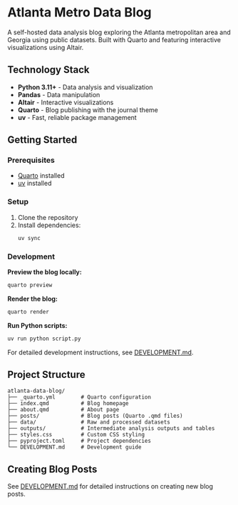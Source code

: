 # Atlanta Metro Data Blog

A self-hosted data analysis blog exploring the Atlanta metropolitan area and Georgia using public datasets. Built with Quarto and featuring interactive visualizations using Altair.

## Technology Stack

- **Python 3.11+** - Data analysis and visualization
- **Pandas** - Data manipulation
- **Altair** - Interactive visualizations
- **Quarto** - Blog publishing with the journal theme
- **uv** - Fast, reliable package management

## Getting Started

### Prerequisites

- [Quarto](https://quarto.org/docs/get-started/) installed
- [uv](https://github.com/astral-sh/uv) installed

### Setup

1. Clone the repository
2. Install dependencies:
   ```bash
   uv sync
   ```

### Development

**Preview the blog locally:**
```bash
quarto preview
```

**Render the blog:**
```bash
quarto render
```

**Run Python scripts:**
```bash
uv run python script.py
```

For detailed development instructions, see [DEVELOPMENT.md](DEVELOPMENT.md).

## Project Structure
```
atlanta-data-blog/
├── _quarto.yml        # Quarto configuration
├── index.qmd          # Blog homepage
├── about.qmd          # About page
├── posts/             # Blog posts (Quarto .qmd files)
├── data/              # Raw and processed datasets
├── outputs/           # Intermediate analysis outputs and tables
├── styles.css         # Custom CSS styling
├── pyproject.toml     # Project dependencies
└── DEVELOPMENT.md     # Development guide
```

## Creating Blog Posts

See [DEVELOPMENT.md](DEVELOPMENT.md) for detailed instructions on creating new blog posts.
